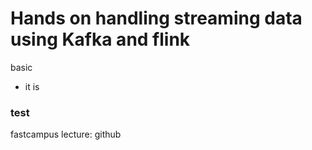 # Hands on handling streaming data using Kafka and flink 
basic
- it is

### test
fastcampus lecture: 
github
